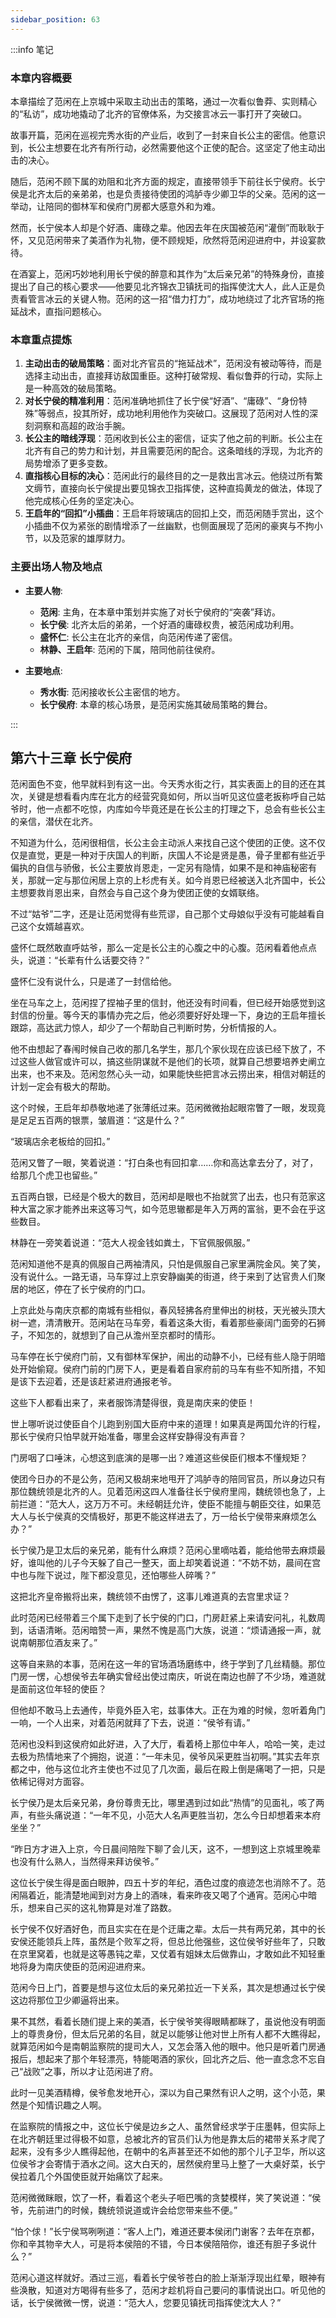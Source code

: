 ```yaml
---
sidebar_position: 63
---
```


:::info 笔记

### 本章内容概要

本章描绘了范闲在上京城中采取主动出击的策略，通过一次看似鲁莽、实则精心的“私访”，成功地撬动了北齐的官僚体系，为交接言冰云一事打开了突破口。

故事开篇，范闲在巡视完秀水街的产业后，收到了一封来自长公主的密信。他意识到，长公主想要在北齐有所行动，必然需要他这个正使的配合。这坚定了他主动出击的决心。

随后，范闲不顾下属的劝阻和北齐方面的规定，直接带领手下前往长宁侯府。长宁侯是北齐太后的亲弟弟，也是负责接待使团的鸿胪寺少卿卫华的父亲。范闲的这一举动，让陪同的御林军和侯府门房都大感意外和为难。

然而，长宁侯本人却是个好酒、庸碌之辈。他因去年在庆国被范闲“灌倒”而耿耿于怀，又见范闲带来了美酒作为礼物，便不顾规矩，欣然将范闲迎进府中，并设宴款待。

在酒宴上，范闲巧妙地利用长宁侯的醉意和其作为“太后亲兄弟”的特殊身份，直接提出了自己的核心要求——他要见北齐锦衣卫镇抚司的指挥使沈大人，此人正是负责看管言冰云的关键人物。范闲的这一招“借力打力”，成功地绕过了北齐官场的拖延战术，直指问题核心。

### 本章重点提炼

1.  **主动出击的破局策略**：面对北齐官员的“拖延战术”，范闲没有被动等待，而是选择主动出击，直接拜访敌国重臣。这种打破常规、看似鲁莽的行动，实际上是一种高效的破局策略。
2.  **对长宁侯的精准利用**：范闲准确地抓住了长宁侯“好酒”、“庸碌”、“身份特殊”等弱点，投其所好，成功地利用他作为突破口。这展现了范闲对人性的深刻洞察和高超的政治手腕。
3.  **长公主的暗线浮现**：范闲收到长公主的密信，证实了他之前的判断。长公主在北齐有自己的势力和计划，并且需要范闲的配合。这条暗线的浮现，为北齐的局势增添了更多变数。
4.  **直指核心目标的决心**：范闲此行的最终目的之一是救出言冰云。他绕过所有繁文缛节，直接向长宁侯提出要见锦衣卫指挥使，这种直捣黄龙的做法，体现了他完成核心任务的坚定决心。
5.  **王启年的“回扣”小插曲**：王启年将玻璃店的回扣上交，而范闲随手赏出，这个小插曲不仅为紧张的剧情增添了一丝幽默，也侧面展现了范闲的豪爽与不拘小节，以及范家的雄厚财力。

### 主要出场人物及地点

*   **主要人物**:
    *   **范闲**: 主角，在本章中策划并实施了对长宁侯府的“突袭”拜访。
    *   **长宁侯**: 北齐太后的弟弟，一个好酒的庸碌权贵，被范闲成功利用。
    *   **盛怀仁**: 长公主在北齐的亲信，向范闲传递了密信。
    *   **林静、王启年**: 范闲的下属，陪同他前往侯府。

*   **主要地点**:
    *   **秀水街**: 范闲接收长公主密信的地方。
    *   **长宁侯府**: 本章的核心场景，是范闲实施其破局策略的舞台。

:::

## 第六十三章 **长宁侯府**

范闲面色不变，他早就料到有这一出。今天秀水街之行，其实表面上的目的还在其次，关键是想看看内库在北方的经营究竟如何，所以当听见这位盛老扳称呼自己姑爷时，他一点都不吃惊，内库如今毕竟还是在长公主的打理之下，总会有些长公主的亲信，潜伏在北齐。

不知道为什么，范闲很相信，长公主会主动派人来找自己这个使团的正使。这不仅仅是直觉，更是一种对于庆国人的判断，庆国人不论是贤是愚，骨子里都有些近乎偏执的自信与骄傲，长公主要放肖恩走，一定另有隐情，如果不是和神庙秘密有关，那就一定与那位闲居上京的上杉虎有关。如今肖恩已经被送入北齐国中，长公主想要救肖恩出来，自然会与自己这个身为使团正使的女婿联络。

不过“姑爷”二字，还是让范闲觉得有些荒谬，自己那个丈母娘似乎没有可能越看自己这个女婿越喜欢。

盛怀仁既然敢直呼姑爷，那么一定是长公主的心腹之中的心腹。范闲看着他点点头，说道：“长辈有什么话要交待？”

盛怀仁没有说什么，只是递了一封信给他。

坐在马车之上，范闲捏了捏袖子里的信封，他还没有时间看，但已经开始感觉到这封信的份量。等今天的事情办完之后，他必须要好好处理一下，身边的王启年擅长跟踪，高达武力惊人，却少了一个帮助自己判断时势，分析情报的人。

他不由想起了春闱时候自己收的那几名学生，那几个家伙现在应该已经下放了，不过这些人做官或许可以，搞这些阴谋就不是他们的长项，就算自己想要培养史阐立出来，也不来及。范闲忽然心头一动，如果能快些把言冰云捞出来，相信对朝廷的计划一定会有极大的帮助。

这个时候，王启年却恭敬地递了张薄纸过来。范闲微微抬起眼帘瞥了一眼，发现竟是足足五百两的银票，皱眉道：“这是什么？”

“玻璃店余老板给的回扣。”

范闲又瞥了一眼，笑着说道：“打白条也有回扣拿……你和高达拿去分了，对了，给那几个虎卫也留些。”

五百两白银，已经是个极大的数目，范闲却是眼也不抬就赏了出去，也只有范家这种大富之家才能养出来这等习气，如今范思辙都是年入万两的富翁，更不会在乎这些数目。

林静在一旁笑着说道：“范大人视金钱如粪土，下官佩服佩服。”

范闲知道他不是真的佩服自己两袖清风，只怕是佩服自己家里满院金风。笑了笑，没有说什么。一路无语，马车穿过上京安静幽美的街道，终于来到了达官贵人们聚居的地区，停在了长宁侯府的门口。

上京此处与南庆京都的南城有些相似，春风轻拂各府里伸出的树枝，天光被头顶大树一遮，清清散开。范闲站在马车旁，看着这条大街，看着那些豪阔门面旁的石狮子，不知怎的，就想到了自己从澹州至京都时的情形。

马车停在长宁侯府门前，又有御林军保护，闹出的动静不小，已经有些人隐于阴暗处开始偷窥。侯府门前的门房下人，更是看着自家府前的马车有些不知所措，不知是该下去迎着，还是该赶紧进府通报老爷。

这些下人都看出来了，来者服饰清楚得很，竟是南庆来的使臣！

世上哪听说过使臣自个儿跑到别国大臣府中来的道理！如果真是两国允许的行程，那长宁侯府只怕早就开始准备，哪里会这样安静得没有声音？

门房咽了口唾沫，心想这到底演的是哪一出？难道这些侯臣们根本不懂规矩？

使团今日办的不是公务，范闲又极胡来地甩开了鸿胪寺的陪同官员，所以身边只有那位魏统领是北齐的人。见着范闲这四人准备往长宁侯府里闯，魏统领也急了，上前拦道：“范大人，这万万不可。未经朝廷允许，使臣不能擅与朝臣交往，如果范大人与长宁侯真的交情极好，那更不能这样进去了，万一给长宁侯带来麻烦怎么办？”

长宁侯乃是卫太后的亲兄弟，能有什么麻烦？范闲心里嘀咕着，能给他带去麻烦最好，谁叫他的儿子今天躲了自己一整天，面上却笑着说道：“不妨不妨，晨间在宫中也与陛下说过，陛下都没意见，还怕哪些人碎嘴？”

这把北齐皇帝搬将出来，魏统领不由愣了，这事儿难道真的去宫里求证？

此时范闲已经带着三个属下走到了长宁侯的门口，门房赶紧上来请安问礼，礼数周到，话语清晰。范闲暗赞一声，果然不愧是高门大族，说道：“烦请通报一声，就说南朝那位酒友来了。”

这等自来熟的本事，范闲在这一年的官场酒场磨练中，终于学到了几丝精髓。那位门房一愣，心想侯爷去年确实曾经出使过南庆，听说在南边也醉了不少场，难道就是面前这位年轻的使臣？

但他却不敢马上去通传，毕竟外臣入宅，兹事体大。正在为难的时候，忽听着角门一响，一个人出来，对着范闲就拜了下去，说道：“侯爷有请。”

范闲也没料到这侯府如此好进，入了大厅，看着椅上那位中年人，哈哈一笑，走过去极为热情地来了个拥抱，说道：“一年未见，侯爷风采更胜当初啊。”其实去年京都之中，他与这位北齐主使也不过见了几次面，最后在殿上倒是痛喝了一把，只是依稀记得对方面容。

长宁侯乃是太后亲兄弟，身份尊贵无比，哪里遇到过如此“热情”的见面礼，咳了两声，有些头痛说道：“一年不见，小范大人名声更胜当初，怎么今日却想着来本府坐坐？”

“昨日方才进入上京，今日晨间陪陛下聊了会儿天，这不，一想到这上京城里晚辈也没有什么熟人，当然得来拜访侯爷。”

这位长宁侯生得是面白眼肿，四五十岁的年纪，酒色过度的痕迹怎也消除不了。范闲隔着近，能清楚地闻到对方身上的酒味，看来昨夜又喝了个通宵。范闲心中暗乐，想来自己买的这礼物算是对准了路数。

长宁侯不仅好酒好色，而且实实在在是个迂庸之辈。太后一共有两兄弟，其中的长安侯还能领兵上阵，虽然是个败军之将，但总比他强些，这位侯爷好些年了，只敢在京里窝着，也就是这等愚钝之辈，又仗着有姐妹太后做靠山，才敢如此不知轻重地将身为南庆使臣的范闲迎进府来。

范闲今日上门，首要是想与这位太后的亲兄弟拉近一下关系，其次是想通过长宁侯这边将那位卫少卿逼将出来。

果不其然，看着长随们提上来的美酒，长宁侯爷笑得眼睛都眯了，虽说他没有明面上的尊贵身份，但太后兄弟的名目，就足以能够让他对世上所有人都不大瞧得起，就算范闲如今是南朝监察院的提司大人，又怎会落入他的眼中。他只是听着门房通报后，想起来了那个年轻漂亮，特能喝酒的家伙，回北齐之后、他一直念念不忘自己“战败”之事，所以才让范闲进了府。

此时一见美酒精樽，侯爷愈发地开心，深以为自己果然有识人之明，这个小范，果然是个知情识趣之人啊。

在监察院的情报之中，这位长宁侯是边乡之人、虽然曾经求学于庄墨韩，但实际上在北齐朝廷里过得极不如意，总被北齐的官员们认为他是靠太后的裙带关系才爬了起来，没有多少人瞧得起他，在朝中的名声甚至还不如他的那个儿子卫华，所以这位侯爷才会寄情于酒水之间。这大白天的，居然侯府里马上整了一大桌好菜，长宁侯拉着几个外国使臣就开始痛饮了起来。

范闲微微眯眼，饮了一杯，看着这个老头子咂巴嘴的贪婪模样，笑了笑说道：“侯爷，先前进门的时候，魏统领说道或许会给您带来些不便。”

“怕个俅！”长宁侯骂咧咧道：“客人上门，难道还要本侯闭门谢客？去年在京都，你和辛其物辛大人，可是将本侯陪的不错，今日本侯陪陪你，谁还有胆子多说什么？”

范闲心道这样就好。酒过三巡，看着长宁侯爷苍白的脸上渐渐浮现出红晕，眼神有些涣散，知道对方喝得有些多了，范闲才趁机将自己要问的事情说出口。听见他的话，长宁侯微微一愣，说道：“范大人，您要见镇抚司指挥使沈大人？”

